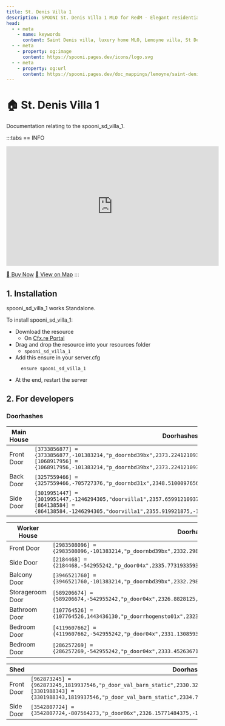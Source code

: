 ```yaml
---
title: St. Denis Villa 1
description: SPOONI St. Denis Villa 1 MLO for RedM - Elegant residential villa with detailed interior. Luxury home for Saint Denis wealthy residents roleplay in Red Dead Redemption 2.
head:
  - - meta
    - name: keywords
      content: Saint Denis villa, luxury home MLO, Lemoyne villa, St Denis residence, mansion interior, RedM villa, RDR2 Saint Denis
  - - meta
    - property: og:image
      content: https://spooni.pages.dev/icons/logo.svg
  - - meta
    - property: og:url
      content: https://spooni.pages.dev/doc_mappings/lemoyne/saint-denis/spooni_sd_villa_1
---
```


# 🏠 St. Denis Villa 1
Documentation relating to the spooni_sd_villa_1.

:::tabs
== INFO
<iframe width="560" height="315" src="https://www.youtube.com/embed/_MAFT4qVSNU?si=-zGKB102NLoKmtly" frameborder="0" allow="accelerometer; autoplay; clipboard-write; encrypted-media; gyroscope; picture-in-picture; web-share" referrerpolicy="strict-origin-when-cross-origin" allowfullscreen></iframe>

<a href="https://spooni-mapping.tebex.io/package/5692534" class="button-buy">🛒 Buy Now</a>
<a href="https://spooni.de/rdr2/?m=house38" class="button-map">📍 View on Map</a>
:::

## 1. Installation
spooni_sd_villa_1 works Standalone.  

To install spooni_sd_villa_1:
- Download the resource
  - On [Cfx.re Portal](https://portal.cfx.re/)
- Drag and drop the resource into your resources folder
  - `spooni_sd_villa_1`
- Add this ensure in your server.cfg
  ```
    ensure spooni_sd_villa_1
  ```
- At the end, restart the server

## 2. For developers
### Doorhashes
| Main House                | Doorhashes
|---------------------------|----------------------------------------------------------------------------------|
| Front Door                | `[3733856877] = {3733856877,-101383214,"p_doornbd39bx",2373.2241210938,-1163.7399902344,46.404926300049}`<br>`[1068917956] = {1068917956,-101383214,"p_doornbd39bx",2373.2241210938,-1165.9399414063,46.404926300049}`
| Back Door                 | `[3257559466] = {3257559466,-705727376,"p_doornbd31x",2348.510009765625,-1163.9000244140625,45.52999877929687}`
| Side Door                 | `[3019951447] = {3019951447,-1246294305,"doorvilla1",2357.659912109375,-1155.5899658203125,46.26720428466797}`<br>`[864138584] = {864138584,-1246294305,"doorvilla1",2355.919921875,-1155.5899658203125,46.26720428466797}`

| Worker House              | Doorhashes
|---------------------------|----------------------------------------------------------------------------------|
| Front Door                | `[2983508096] = {2983508096,-101383214,"p_doornbd39bx",2332.298095703125,-1147.75,45.06999969482422}`
| Side Door                 | `[2184468] = {2184468,-542955242,"p_door04x",2335.773193359375,-1152.5400390625,45.04499816894531}`
| Balcony Door              | `[3946521760] = {3946521760,-101383214,"p_doornbd39bx",2332.298095703125,-1147.75,49.37317276000976}`
| Storageroom Door          | `[589206674] = {589206674,-542955242,"p_door04x",2326.8828125,-1149.802001953125,44.99895477294922}`
| Bathroom Door             | `[107764526] = {107764526,1443436130,"p_doorrhogensto01x",2323.16015625,-1149.7001953125,49.37726974487305}`
| Bedroom Door              | `[4119607662] = {4119607662,-542955242,"p_door04x",2331.130859375,-1149.73388671875,49.38924407958984}`
| Bedroom Door              | `[286257269] = {286257269,-542955242,"p_door04x",2333.45263671875,-1148.1453857421875,49.38924407958984}`

| Shed                      | Doorhashes
|---------------------------|----------------------------------------------------------------------------------|
| Front Door                | `[962873245] = {962873245,1819937546,"p_door_val_barn_static",2330.320556640625,-1136.9263916015625,44.69203186035156}`<br>`[3301988343] = {3301988343,1819937546,"p_door_val_barn_static",2334.77001953125,-1136.8699951171875,44.6920280456543}`
| Side Door                 | `[3542807724] = {3542807724,-807564273,"p_door06x",2326.15771484375,-1136.9063720703125,44.84163665771484}`
